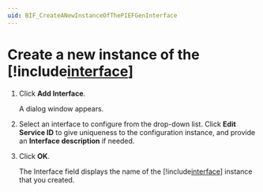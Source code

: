 ```yaml
---
uid: BIF_CreateANewInstanceOfThePIEFGenInterface
---
```


# Create a new instance of the [!include[interface](../../includes/product-short.md)]

1. Click **Add Interface**. 

    A dialog window appears.

2. Select an interface to configure from the drop-down list. Click **Edit Service ID** to give uniqueness to the configuration instance, and provide an **Interface description** if needed.

3. Click **OK**. 

    The Interface field displays the name of the [!include[interface](../../includes/product-short.md)] instance that you created.
